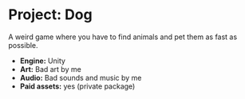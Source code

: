 # Project: Dog

A weird game where you have to find animals and pet them as fast as possible.

- **Engine:** Unity
- **Art:** Bad art by me
- **Audio:** Bad sounds and music by me
- **Paid assets:** yes (private package)
